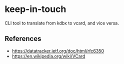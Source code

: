 # keep-in-touch
CLI tool to translate from kdbx to vcard, and vice versa.

## References
* https://datatracker.ietf.org/doc/html/rfc6350
* https://en.wikipedia.org/wiki/VCard
